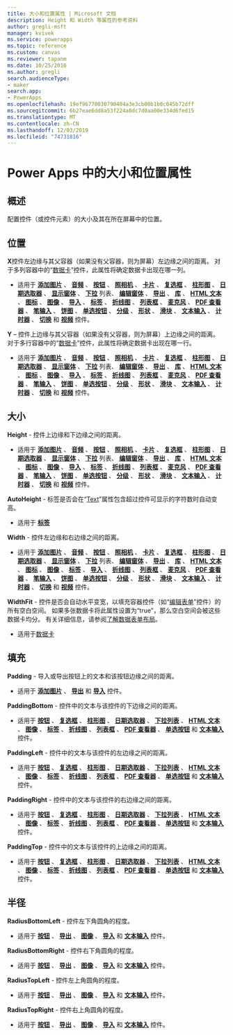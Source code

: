 ```yaml
---
title: 大小和位置属性 | Microsoft 文档
description: Height 和 Width 等属性的参考资料
author: gregli-msft
manager: kvivek
ms.service: powerapps
ms.topic: reference
ms.custom: canvas
ms.reviewer: tapanm
ms.date: 10/25/2016
ms.author: gregli
search.audienceType:
- maker
search.app:
- PowerApps
ms.openlocfilehash: 19ef96770030790404a3e3cb00b1b0c045b72dff
ms.sourcegitcommit: 6b27eae6dd8a53f224a8dc7d0aa00e334d6fed15
ms.translationtype: MT
ms.contentlocale: zh-CN
ms.lasthandoff: 12/03/2019
ms.locfileid: "74731816"
---
```

# <a name="size-and-location-properties-in-power-apps"></a>Power Apps 中的大小和位置属性
## <a name="overview"></a>概述
配置控件（或控件元素）的大小及其在所在屏幕中的位置。

## <a name="position"></a>位置
**X**控件左边缘与其父容器（如果没有父容器，则为屏幕）左边缘之间的距离。 对于多列容器中的“[数据卡](control-card.md)”控件，此属性将确定数据卡出现在哪一列。

* 适用于 **[添加图片](control-add-picture.md)** 、 **[音频](control-audio-video.md)** 、 **[按钮](control-button.md)** 、 **[照相机](control-camera.md)** 、 **[卡片](control-card.md)** 、 **[复选框](control-check-box.md)** 、 **[柱形图](control-column-line-chart.md)** 、 **[日期选取器](control-date-picker.md)** 、 **[显示窗体](control-form-detail.md)** 、 **[下拉](control-drop-down.md)** 列表、 **[编辑窗体](control-form-detail.md)** 、 **[导出](control-export-import.md)** 、 **[库](control-gallery.md)** 、 **[HTML 文本](control-html-text.md)** 、 **[图标](control-shapes-icons.md)** 、 **[图像](control-image.md)** 、 **[导入](control-export-import.md)** 、 **[标签](control-text-box.md)** 、 **[折线图](control-column-line-chart.md)** 、 **[列表框](control-list-box.md)** 、 **[麦克风](control-microphone.md)** 、 **[PDF 查看器](control-pdf-viewer.md)** 、 **[笔输入](control-pen-input.md)** 、 **[饼图](control-pie-chart.md)** 、 **[单选按钮](control-radio.md)** 、 **[分级](control-rating.md)** 、 **[形状](control-shapes-icons.md)** 、 **[滑块](control-slider.md)** 、 **[文本输入](control-text-input.md)** 、 **[计时器](control-timer.md)** 、 **[切换](control-toggle.md)** 和 **[视频](control-audio-video.md)** 控件。

**Y** – 控件上边缘与其父容器（如果没有父容器，则为屏幕）上边缘之间的距离。 对于多行容器中的“[数据卡](control-card.md)”控件，此属性将确定数据卡出现在哪一行。

* 适用于 **[添加图片](control-add-picture.md)** 、 **[音频](control-audio-video.md)** 、 **[按钮](control-button.md)** 、 **[照相机](control-camera.md)** 、 **[卡片](control-card.md)** 、 **[复选框](control-check-box.md)** 、 **[柱形图](control-column-line-chart.md)** 、 **[日期选取器](control-date-picker.md)** 、 **[显示窗体](control-form-detail.md)** 、 **[下拉](control-drop-down.md)** 列表、 **[编辑窗体](control-form-detail.md)** 、 **[导出](control-export-import.md)** 、 **[库](control-gallery.md)** 、 **[HTML 文本](control-html-text.md)** 、 **[图标](control-shapes-icons.md)** 、 **[图像](control-image.md)** 、 **[导入](control-export-import.md)** 、 **[标签](control-text-box.md)** 、 **[折线图](control-column-line-chart.md)** 、 **[列表框](control-list-box.md)** 、 **[麦克风](control-microphone.md)** 、 **[PDF 查看器](control-pdf-viewer.md)** 、 **[笔输入](control-pen-input.md)** 、 **[饼图](control-pie-chart.md)** 、 **[单选按钮](control-radio.md)** 、 **[分级](control-rating.md)** 、 **[形状](control-shapes-icons.md)** 、 **[滑块](control-slider.md)** 、 **[文本输入](control-text-input.md)** 、 **[计时器](control-timer.md)** 、 **[切换](control-toggle.md)** 和 **[视频](control-audio-video.md)** 控件。

## <a name="size"></a>大小
**Height** - 控件上边缘和下边缘之间的距离。

* 适用于 **[添加图片](control-add-picture.md)** 、 **[音频](control-audio-video.md)** 、 **[按钮](control-button.md)** 、 **[照相机](control-camera.md)** 、 **[卡片](control-card.md)** 、 **[复选框](control-check-box.md)** 、 **[柱形图](control-column-line-chart.md)** 、 **[日期选取器](control-date-picker.md)** 、 **[显示窗体](control-form-detail.md)** 、 **[下拉](control-drop-down.md)** 列表、 **[编辑窗体](control-form-detail.md)** 、 **[导出](control-export-import.md)** 、 **[库](control-gallery.md)** 、 **[HTML 文本](control-html-text.md)** 、 **[图标](control-shapes-icons.md)** 、 **[图像](control-image.md)** 、 **[导入](control-export-import.md)** 、 **[标签](control-text-box.md)** 、 **[折线图](control-column-line-chart.md)** 、 **[列表框](control-list-box.md)** 、 **[麦克风](control-microphone.md)** 、 **[PDF 查看器](control-pdf-viewer.md)** 、 **[笔输入](control-pen-input.md)** 、 **[饼图](control-pie-chart.md)** 、 **[单选按钮](control-radio.md)** 、 **[分级](control-rating.md)** 、 **[形状](control-shapes-icons.md)** 、 **[滑块](control-slider.md)** 、 **[文本输入](control-text-input.md)** 、 **[计时器](control-timer.md)** 、 **[切换](control-toggle.md)** 和 **[视频](control-audio-video.md)** 控件。

**AutoHeight** - 标签是否会在“[Text](properties-core.md)”属性包含超过控件可显示的字符数时自动变高。  

* 适用于 **[标签](control-text-box.md)**

**Width** - 控件左边缘和右边缘之间的距离。

* 适用于 **[添加图片](control-add-picture.md)** 、 **[音频](control-audio-video.md)** 、 **[按钮](control-button.md)** 、 **[照相机](control-camera.md)** 、 **[卡片](control-card.md)** 、 **[复选框](control-check-box.md)** 、 **[柱形图](control-column-line-chart.md)** 、 **[日期选取器](control-date-picker.md)** 、 **[显示窗体](control-form-detail.md)** 、 **[下拉](control-drop-down.md)** 列表、 **[编辑窗体](control-form-detail.md)** 、 **[导出](control-export-import.md)** 、 **[库](control-gallery.md)** 、 **[HTML 文本](control-html-text.md)** 、 **[图标](control-shapes-icons.md)** 、 **[图像](control-image.md)** 、 **[标签](control-text-box.md)** 、 **[导入](control-export-import.md)** 、 **[折线图](control-column-line-chart.md)** 、 **[列表框](control-list-box.md)** 、 **[麦克风](control-microphone.md)** 、 **[PDF 查看器](control-pdf-viewer.md)** 、 **[笔输入](control-pen-input.md)** 、 **[饼图](control-pie-chart.md)** 、 **[单选按钮](control-radio.md)** 、 **[分级](control-rating.md)** 、 **[形状](control-shapes-icons.md)** 、 **[滑块](control-slider.md)** 、 **[文本输入](control-text-input.md)** 、 **[计时器](control-timer.md)** 、 **[切换](control-toggle.md)** 和 **[视频](control-audio-video.md)** 控件。

**WidthFit** - 控件是否会自动水平变宽，以填充容器控件（如“[编辑表单](control-form-detail.md)”控件）的所有空白空间。 如果多张数据卡将此属性设置为“true”，那么空白空间会被这些数据卡均分。 有关详细信息，请参阅[了解数据表单布局](../working-with-form-layout.md)。

* 适用于[数据卡](control-card.md)

## <a name="padding"></a>填充
**Padding** - 导入或导出按钮上的文本和该按钮边缘之间的距离。

* 适用于 **[添加图片](control-add-picture.md)** 、 **[导出](control-export-import.md)** 和 **[导入](control-export-import.md)** 控件。

**PaddingBottom** - 控件中的文本与该控件的下边缘之间的距离。

* 适用于 **[按钮](control-button.md)** 、 **[复选框](control-check-box.md)** 、 **[柱形图](control-column-line-chart.md)** 、 **[日期选取器](control-date-picker.md)** 、 **[下拉列表](control-drop-down.md)** 、 **[HTML 文本](control-html-text.md)** 、 **[图像](control-image.md)** 、 **[标签](control-text-box.md)** 、 **[折线图](control-column-line-chart.md)** 、 **[列表框](control-list-box.md)** 、 **[PDF 查看器](control-pdf-viewer.md)** 、 **[单选按钮](control-radio.md)** 和 **[文本输入](control-text-input.md)** 控件。

**PaddingLeft** - 控件中的文本与该控件的左边缘之间的距离。

* 适用于 **[按钮](control-button.md)** 、 **[复选框](control-check-box.md)** 、 **[柱形图](control-column-line-chart.md)** 、 **[日期选取器](control-date-picker.md)** 、 **[下拉列表](control-drop-down.md)** 、 **[HTML 文本](control-html-text.md)** 、 **[图像](control-image.md)** 、 **[标签](control-text-box.md)** 、 **[折线图](control-column-line-chart.md)** 、 **[列表框](control-list-box.md)** 、 **[PDF 查看器](control-pdf-viewer.md)** 、 **[单选按钮](control-radio.md)** 和 **[文本输入](control-text-input.md)** 控件。

**PaddingRight** - 控件中的文本与该控件的右边缘之间的距离。

* 适用于 **[按钮](control-button.md)** 、 **[复选框](control-check-box.md)** 、 **[柱形图](control-column-line-chart.md)** 、 **[日期选取器](control-date-picker.md)** 、 **[下拉列表](control-drop-down.md)** 、 **[HTML 文本](control-html-text.md)** 、 **[图像](control-image.md)** 、 **[标签](control-text-box.md)** 、 **[折线图](control-column-line-chart.md)** 、 **[列表框](control-list-box.md)** 、 **[PDF 查看器](control-pdf-viewer.md)** 、 **[单选按钮](control-radio.md)** 和 **[文本输入](control-text-input.md)** 控件。

**PaddingTop** - 控件中的文本与该控件的上边缘之间的距离。

* 适用于 **[按钮](control-button.md)** 、 **[复选框](control-check-box.md)** 、 **[柱形图](control-column-line-chart.md)** 、 **[日期选取器](control-date-picker.md)** 、 **[下拉列表](control-drop-down.md)** 、 **[HTML 文本](control-html-text.md)** 、 **[图像](control-image.md)** 、 **[标签](control-text-box.md)** 、 **[折线图](control-column-line-chart.md)** 、 **[列表框](control-list-box.md)** 、 **[PDF 查看器](control-pdf-viewer.md)** 、 **[单选按钮](control-radio.md)** 和 **[文本输入](control-text-input.md)** 控件。

## <a name="radius"></a>半径
**RadiusBottomLeft** - 控件左下角圆角的程度。

* 适用于 **[按钮](control-button.md)** 、 **[导出](control-export-import.md)** 、 **[图像](control-image.md)** 、 **[导入](control-export-import.md)** 和 **[文本输入](control-text-input.md)** 控件。

**RadiusBottomRight** - 控件右下角圆角的程度。

* 适用于 **[按钮](control-button.md)** 、 **[导出](control-export-import.md)** 、 **[图像](control-image.md)** 、 **[导入](control-export-import.md)** 和 **[文本输入](control-text-input.md)** 控件。

**RadiusTopLeft** - 控件左上角圆角的程度。

* 适用于 **[按钮](control-button.md)** 、 **[导出](control-export-import.md)** 、 **[图像](control-image.md)** 、 **[导入](control-export-import.md)** 和 **[文本输入](control-text-input.md)** 控件。

**RadiusTopRight** - 控件右上角圆角的程度。

* 适用于 **[按钮](control-button.md)** 、 **[导出](control-export-import.md)** 、 **[图像](control-image.md)** 、 **[导入](control-export-import.md)** 和 **[文本输入](control-text-input.md)** 控件。

